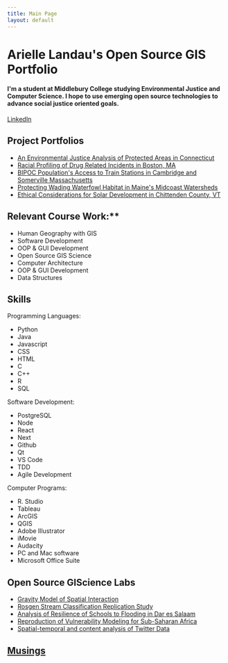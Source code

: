 ```yaml
---
title: Main Page
layout: default
---
```


# Arielle Landau's Open Source GIS Portfolio

#### I'm a student at Middlebury College studying Environmental Justice and Computer Science. I hope to use emerging open source technologies to advance social justice oriented goals.

[LinkedIn](https://www.linkedin.com/in/arielle-landau-8374091bb)

## Project Portfolios
- [An Environmental Justice Analysis of Protected Areas in Connecticut](Landau_CTEJReport.pdf)
- [Racial Profiling of Drug Related Incidents in Boston, MA](assets/BostonPolicing.md)
- [BIPOC Population's Access to Train Stations in Cambridge and Somerville Massachusetts](assets/camberville.md)
- [Protecting Wading Waterfowl Habitat in Maine's Midcoast Watersheds](assets/WWHMaine.md)
- [Ethical Considerations for Solar Development in Chittenden County, VT](assets/ChittendenSolarEthics.md)

## Relevant Course Work:**
- Human Geography with GIS
- Software Development
- OOP & GUI Development
- Open Source GIS Science
- Computer Architecture
- OOP & GUI Development
- Data Structures

## Skills

Programming Languages:
- Python       
- Java
- Javascript  
- CSS
- HTML      
- C
- C++          
- R
- SQL     

Software Development:
- PostgreSQL
- Node
- React           
- Next
- Github         
- Qt
- VS Code      
- TDD
- Agile Development

Computer Programs:
- R. Studio  
- Tableau      
- ArcGIS         
- QGIS
- Adobe Illustrator
- iMovie           
- Audacity
- PC and Mac software
- Microsoft Office Suite

## Open Source GIScience Labs
- [Gravity Model of Spatial Interaction](gravity/gravity.md)
- [Rosgen Stream Classification Replication Study](rosgen/rosgenReport.md)
- [Analysis of Resilience of Schools to Flooding in Dar es Salaam](DarEsSalaamResilienceAcademy/report.md)
- [Reproduction of Vulnerability Modeling for Sub-Saharan Africa](RP-Malcomb/docs/report/RP-Malcomb-Report.md)
- [Spatial-temporal and content analysis of Twitter Data](RE-Dorian/docs/RE-Dorian-Report.md)

## [Musings](/musings)
